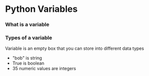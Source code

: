 # Python Variables
### What is a variable
### Types of a variable 
Variable is an empty box that you can store into different data types
* "bob" is string       
* True is boolean    
* 35 numeric values are integers 
